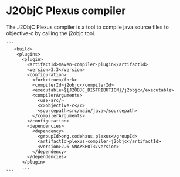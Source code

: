 J2ObjC Plexus compiler
===================

 The J2ObjC Plexus compiler is a tool to compile java source files to objective-c by calling the j2objc tool.
 
 	```
	   <build>
	    <plugins>
	      <plugin>
	        <artifactId>maven-compiler-plugin</artifactId>
	        <version>3.3</version>
	        <configuration>
	          <fork>true</fork>	          
   		      <compilerId>j2objc</compilerId>  
		      <executable>${J2OBJC_DISTRIBUTION}/j2objc</executable>
              <compilerArguments>
			    <use-arc/>
                <x>objective-c</x>
                <sourcepath>src/main/java</sourcepath>
              </compilerArguments>
            </configuration>
            <dependencies>
              <dependency>
                <groupId>org.codehaus.plexus</groupId>
                <artifactId>plexus-compiler-j2objc</artifactId>
                <version>2.6-SNAPSHOT</version>
              </dependency>          
            </dependencies>
          </plugin>
          ...
 	```
  